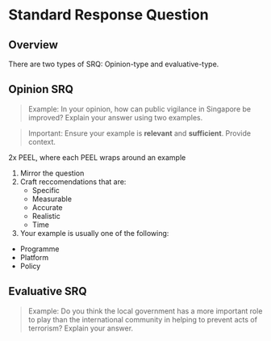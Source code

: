 # Standard Response Question

## Overview

There are two types of SRQ: Opinion-type and evaluative-type.

## Opinion SRQ

> Example: In your opinion, how can public vigilance in Singapore be improved? Explain your answer using two examples.

> Important: Ensure your example is **relevant** and **sufficient**. Provide context.

2x PEEL, where each PEEL wraps around an example

1. Mirror the question
2. Craft reccomendations that are:
    - Specific
    - Measurable
    - Accurate
    - Realistic
    - Time
3. Your example is usually one of the following:
- Programme
- Platform
- Policy

## Evaluative SRQ

> Example: Do you think the local government has a more important role to play than the international community in 
helping to prevent acts of terrorism? Explain your answer.

